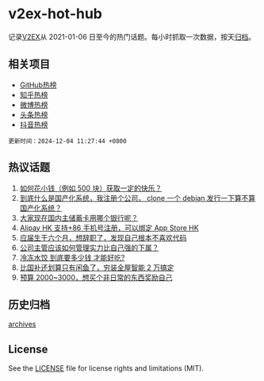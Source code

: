 # v2ex-hot-hub

 记录[V2EX](https://www.v2ex.com/)从 2021-01-06 日至今的热门话题。每小时抓取一次数据，按天[归档](archives)。
 
 ## 相关项目

- [GitHub热榜](https://github.com/snaildev/github-hot-hub)
- [知乎热榜](https://github.com/snaildev/zhihu-hot-hub)
- [微博热榜](https://github.com/snaildev/weibo-hot-hub)
- [头条热榜](https://github.com/snaildev/toutiao-hot-hub)
- [抖音热榜](https://github.com/snaildev/douyin-hot-hub)


 `更新时间：2024-12-04 11:27:44 +0800`

## 热议话题

1. [如何花小钱（例如 500 块）获取一定的快乐？](https://www.v2ex.com/t/1094720)
1. [到底什么是国产化系统，我注册个公司， clone 一个 debian 发行一下算不算国产化系统？](https://www.v2ex.com/t/1094653)
1. [大家现在国内主储蓄卡用哪个银行呢？](https://www.v2ex.com/t/1094626)
1. [Alipay HK 支持+86 手机号注册，可以绑定 App Store HK](https://www.v2ex.com/t/1094710)
1. [应届生干六个月，想辞职了，发现自己根本不喜欢代码](https://www.v2ex.com/t/1094699)
1. [公司主管应该如何管理实力比自己强的下属？](https://www.v2ex.com/t/1094622)
1. [冷冻水饺 到底要多少钱 才能好吃?](https://www.v2ex.com/t/1094759)
1. [比国补还划算只有闲鱼了，穷装全屋智能 2 万搞定](https://www.v2ex.com/t/1094680)
1. [预算 2000~3000，想买个非日常的东西奖励自己](https://www.v2ex.com/t/1094853)

## 历史归档

[archives](archives)

## License

See the [LICENSE](LICENSE) file for license rights and limitations (MIT).
